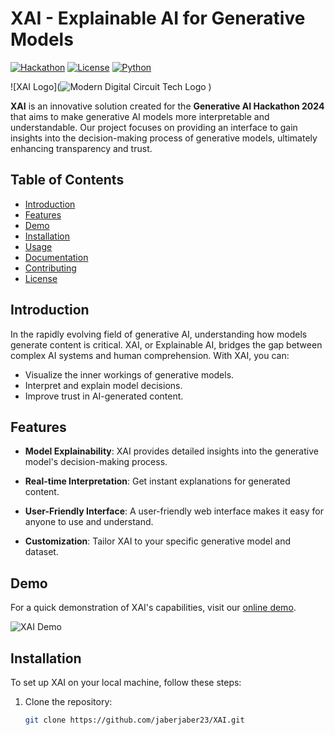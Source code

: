 # XAI - Explainable AI for Generative Models

[![Hackathon](https://img.shields.io/badge/Generative%20AI%20Hackathon-2024-blueviolet)](https://hackathon-link)
[![License](https://img.shields.io/badge/license-MIT-green)](LICENSE)
[![Python](https://img.shields.io/badge/python-3.8%2B-blue)](https://www.python.org/downloads/)

![XAI Logo](![Modern Digital Circuit Tech Logo](https://github.com/Zaid0/XAI/assets/103749727/9bbdedbc-e143-49c0-b60f-a3458e4f18ee)
)


**XAI** is an innovative solution created for the **Generative AI Hackathon 2024** that aims to make generative AI models more interpretable and understandable. Our project focuses on providing an interface to gain insights into the decision-making process of generative models, ultimately enhancing transparency and trust.

## Table of Contents

- [Introduction](#introduction)
- [Features](#features)
- [Demo](#demo)
- [Installation](#installation)
- [Usage](#usage)
- [Documentation](#documentation)
- [Contributing](#contributing)
- [License](#license)

## Introduction

In the rapidly evolving field of generative AI, understanding how models generate content is critical. XAI, or Explainable AI, bridges the gap between complex AI systems and human comprehension. With XAI, you can:

- Visualize the inner workings of generative models.
- Interpret and explain model decisions.
- Improve trust in AI-generated content.

## Features

- **Model Explainability**: XAI provides detailed insights into the generative model's decision-making process.

- **Real-time Interpretation**: Get instant explanations for generated content.

- **User-Friendly Interface**: A user-friendly web interface makes it easy for anyone to use and understand.

- **Customization**: Tailor XAI to your specific generative model and dataset.

## Demo

For a quick demonstration of XAI's capabilities, visit our [online demo]([https://xai-demo-link](https://www.canva.com/design/DAF5ySmVy8s/HsZbtYnIQdcYbWM-IdzMUw/view?utm_content=DAF5ySmVy8s&utm_campaign=designshare&utm_medium=link&utm_source=editor)).

![XAI Demo](https://www.canva.com/design/DAF5ySmVy8s/HsZbtYnIQdcYbWM-IdzMUw/view?utm_content=DAF5ySmVy8s&utm_campaign=designshare&utm_medium=link&utm_source=editor)

## Installation

To set up XAI on your local machine, follow these steps:

1. Clone the repository:

   ```bash
   git clone https://github.com/jaberjaber23/XAI.git
